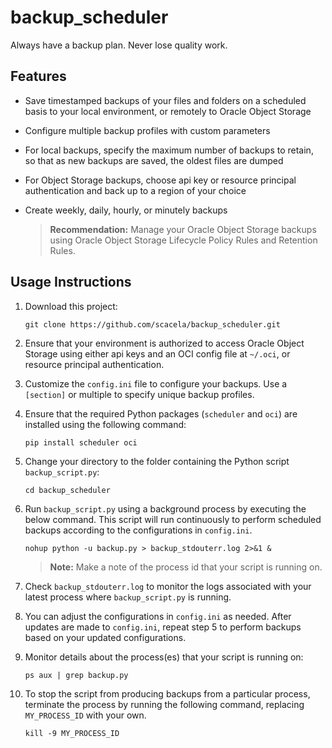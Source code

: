 # backup_scheduler
Always have a backup plan. Never lose quality work.

## Features
* Save timestamped backups of your files and folders on a scheduled basis to your local environment, or remotely to Oracle Object Storage
* Configure multiple backup profiles with custom parameters
* For local backups, specify the maximum number of backups to retain, so that as new backups are saved, the oldest files are dumped
* For Object Storage backups, choose api key or resource principal authentication and back up to a region of your choice
* Create weekly, daily, hourly, or minutely backups

    > **Recommendation:** Manage your Oracle Object Storage backups using Oracle Object Storage Lifecycle Policy Rules and Retention Rules.

## Usage Instructions

1. Download this project:

    ```
    git clone https://github.com/scacela/backup_scheduler.git
    ```
    
2. Ensure that your environment is authorized to access Oracle Object Storage using either api keys and an OCI config file at `~/.oci`, or resource principal authentication.

3. Customize the `config.ini` file to configure your backups. Use a `[section]` or multiple to specify unique backup profiles.

4. Ensure that the required Python packages (`scheduler` and `oci`) are installed using the following command:

    ```
    pip install scheduler oci
    ```

5. Change your directory to the folder containing the Python script `backup_script.py`:

    ```
    cd backup_scheduler
    ```

6. Run `backup_script.py` using a background process by executing the below command. This script will run continuously to perform scheduled backups according to the configurations in `config.ini`.

    ```
    nohup python -u backup.py > backup_stdouterr.log 2>&1 &
    ```
    > **Note:** Make a note of the process id that your script is running on.

7. Check `backup_stdouterr.log` to monitor the logs associated with your latest process where `backup_script.py` is running.

8. You can adjust the configurations in `config.ini` as needed. After updates are made to `config.ini`, repeat step 5 to perform backups based on your updated configurations.

9. Monitor details about the process(es) that your script is running on:

    ```
    ps aux | grep backup.py
    ```

10. To stop the script from producing backups from a particular process, terminate the process by running the following command, replacing `MY_PROCESS_ID` with your own.

    ```
    kill -9 MY_PROCESS_ID
    ```
